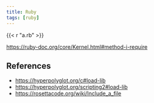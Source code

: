```yaml
---
title: Ruby
tags: [ruby]
---
```


{{< r "a.rb" >}}

<https://ruby-doc.org/core/Kernel.html#method-i-require>

## References

- <https://hyperpolyglot.org/c#load-lib>
- <https://hyperpolyglot.org/scripting2#load-lib>
- <https://rosettacode.org/wiki/Include_a_file>
